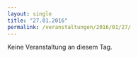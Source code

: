 ```yaml
---
layout: single
title: "27.01.2016"
permalink: /veranstaltungen/2016/01/27/
---
```


Keine Veranstaltung an diesem Tag.
